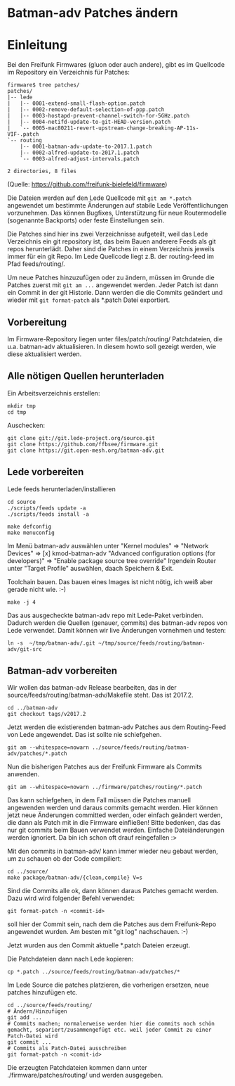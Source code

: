 # Batman-adv Patches ändern

# Einleitung

Bei den Freifunk Firmwares (gluon oder auch andere), gibt es im Quellcode im Repository ein Verzeichnis für Patches:
```
firmware$ tree patches/
patches/
|-- lede
|   |-- 0001-extend-small-flash-option.patch
|   |-- 0002-remove-default-selection-of-ppp.patch
|   |-- 0003-hostapd-prevent-channel-switch-for-5GHz.patch
|   |-- 0004-netifd-update-to-git-HEAD-version.patch
|   `-- 0005-mac80211-revert-upstream-change-breaking-AP-11s-VIF-.patch
`-- routing
    |-- 0001-batman-adv-update-to-2017.1.patch
    |-- 0002-alfred-update-to-2017.1.patch
    `-- 0003-alfred-adjust-intervals.patch

2 directories, 8 files
```
(Quelle: https://github.com/freifunk-bielefeld/firmware)

Die Dateien werden auf den Lede Quellcode mit `git am *.patch` angewendet um bestimmte Änderungen auf stabile Lede Veröffentlichungen vorzunehmen. Das können Bugfixes, Unterstützung für neue Routermodelle (sogenannte Backports) oder feste Einstellungen sein.

Die Patches sind hier ins zwei Verzeichnisse aufgeteilt, weil das Lede Verzeichnis ein git repository ist, das beim Bauen anderere Feeds als git repos herunterlädt. Daher sind die Patches in einem Verzeichnis jeweils immer für ein git Repo. Im Lede Quellcode liegt z.B. der routing-feed im Pfad feeds/routing/.

Um neue Patches hinzuzufügen oder zu ändern, müssen im Grunde die Patches zuerst mit `git am ...` angewendet werden. Jeder Patch ist dann ein Commit in der git Historie. Dann werden die die Commits geändert und wieder mit `git format-patch` als *.patch Datei exportiert.


## Vorbereitung

Im Firmware-Repository liegen unter files/patch/routing/ Patchdateien, die u.a. batman-adv aktualisieren.
In diesem howto soll gezeigt werden, wie diese aktualisiert werden.

## Alle nötigen Quellen herunterladen

Ein Arbeitsverzeichnis erstellen:
```
mkdir tmp
cd tmp
```

Auschecken:
```
git clone git://git.lede-project.org/source.git
git clone https://github.com/ffbsee/firmware.git
git clone https://git.open-mesh.org/batman-adv.git
```

## Lede vorbereiten

Lede feeds herunterladen/installieren
```
cd source
./scripts/feeds update -a
./scripts/feeds install -a

make defconfig
make menuconfig
```

Im Menü batman-adv auswählen unter "Kernel modules" => "Network Devices" => [x] kmod-batman-adv
"Advanced configuration options (for developers)" => "Enable package source tree override"
Irgendein Router unter "Target Profile" auswählen, daach Speichern & Exit.

Toolchain bauen. Das bauen eines Images ist nicht nötig, ich weiß aber gerade nicht wie. :-)
```
make -j 4
```

Das aus ausgecheckte batman-adv repo mit Lede-Paket verbinden. Dadurch werden die Quellen (genauer, commits) des batman-adv repos von Lede verwendet. Damit können wir live Änderungen vornehmen und testen:
```
ln -s  ~/tmp/batman-adv/.git ~/tmp/source/feeds/routing/batman-adv/git-src
```

## Batman-adv vorbereiten

Wir wollen das batman-adv Release bearbeiten, das in der source/feeds/routing/batman-adv/Makefile steht.
Das ist 2017.2.

```
cd ../batman-adv
git checkout tags/v2017.2
```

Jetzt werden die existierenden batman-adv Patches aus dem Routing-Feed von Lede angewendet.
Das ist sollte nie schiefgehen.

```
git am --whitespace=nowarn ../source/feeds/routing/batman-adv/patches/*.patch
```

Nun die bisherigen Patches aus der Freifunk Firmware als Commits anwenden.
```
git am --whitespace=nowarn ../firmware/patches/routing/*.patch
```

Das kann schiefgehen, in dem Fall müssen die Patches manuell angewenden werden und daraus commits gemacht werden.
Hier können jetzt neue Änderungen committed werden, oder einfach geändert werden, die dann als Patch mit in die Firmware einfließen!
Bitte bedenken, das das nur git commits beim Bauen verwendet werden. Einfache Dateiänderungen werden ignoriert. Da bin ich schon oft drauf reingefallen :>

Mit den commits in batman-adv/ kann immer wieder neu gebaut werden, um zu schauen ob der Code compiliert:
```
cd ../source/
make package/batman-adv/{clean,compile} V=s
```

Sind die Commits alle ok, dann können daraus Patches gemacht werden. Dazu wird wird folgender Befehl verwendet:
```
git format-patch -n <commit-id>
```
<commit-id> soll hier der Commit sein, nach dem die Patches aus dem Freifunk-Repo angewendet wurden. Am besten mit "git log" nachschauen. :-)


Jetzt wurden aus den Commit aktuelle *.patch Dateien erzeugt.

Die Patchdateien dann nach Lede kopieren:
```
cp *.patch ../source/feeds/routing/batman-adv/patches/*
```

Im Lede Source die patches platzieren, die vorherigen ersetzen, neue patches hinzufügen etc.
```
cd ../source/feeds/routing/
# Ändern/Hinzufügen
git add ...
# Commits machen; normalerweise werden hier die commits noch schön gemacht, separiert/zusammengefügt etc. weil jeder Commit zu einer Patch-Datei wird
git commit ...
# Commits als Patch-Datei ausschreiben
git format-patch -n <comit-id>
```

Die erzeugten Patchdateien kommen dann unter ./firmware/patches/routing/ und werden ausgegeben.
